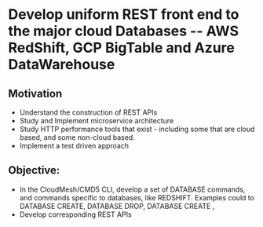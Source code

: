# Develop uniform REST front end to the major cloud Databases -- AWS RedShift, GCP BigTable and Azure DataWarehouse

## Motivation
* Understand the construction of REST APIs
* Study and Implement microservice architecture 
* Study HTTP performance tools that exist - including some that are cloud based, and some non-cloud based.
* Implement a test driven approach

## Objective:
* In the CloudMesh/CMD5 CLI, develop a set of DATABASE commands, and commands specific to databases, like REDSHIFT. Examples could to DATABASE CREATE, DATABASE DROP, DATABASE CREATE <objects>, 
* Develop corresponding REST APIs 




